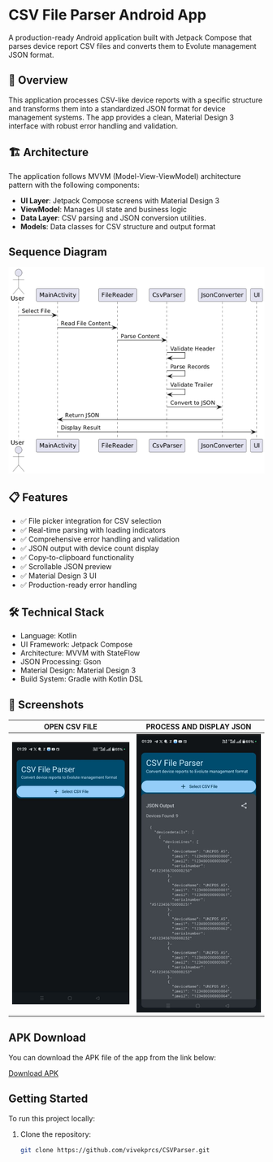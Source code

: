 # CSV File Parser Android App
A production-ready Android application built with Jetpack Compose that parses device report CSV files and converts them to Evolute management JSON format.
## 📱 Overview
This application processes CSV-like device reports with a specific structure and transforms them into a standardized JSON format for device management systems.
The app provides a clean, Material Design 3 interface with robust error handling and validation.

## 🏗️ Architecture
The application follows MVVM (Model-View-ViewModel) architecture pattern with the following components:

- **UI Layer**: Jetpack Compose screens with Material Design 3
- **ViewModel**: Manages UI state and business logic
- **Data Layer**: CSV parsing and JSON conversion utilities.
- **Models**: Data classes for CSV structure and output format

## Sequence Diagram
![UML](uml_csvparser.png)
## 📋 **Features**

- ✅ File picker integration for CSV selection
- ✅ Real-time parsing with loading indicators
- ✅ Comprehensive error handling and validation
- ✅ JSON output with device count display
- ✅ Copy-to-clipboard functionality
- ✅ Scrollable JSON preview
- ✅ Material Design 3 UI
- ✅ Production-ready error handling


## 🛠️ Technical Stack

- Language: Kotlin
- UI Framework: Jetpack Compose
- Architecture: MVVM with StateFlow
- JSON Processing: Gson
- Material Design: Material Design 3
- Build System: Gradle with Kotlin DSL

## 📱 Screenshots
| OPEN CSV FILE         |  PROCESS AND DISPLAY JSON  |
|-----------------------|-------------------------------------|
| ![OpenCsv](open_csv.jpg) | ![Display-Json](json_view.jpg) |


## APK Download

You can download the APK file of the app from the link below:

[Download APK](https://drive.google.com/file/d/1vbGJ3kp4uSPiirmkttz56_IhXA5KwRjC/view?usp=drive_link)

## Getting Started

To run this project locally:

1. Clone the repository:
   ```bash
   git clone https://github.com/vivekprcs/CSVParser.git
